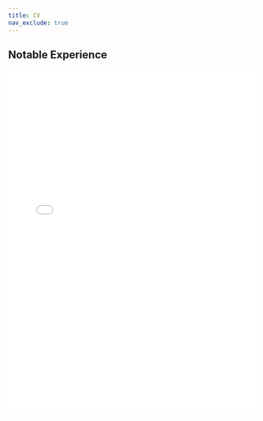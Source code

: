```yaml
---
title: CV
nav_exclude: true
---
```


## Notable Experience

<iframe name="myiFrame" src="/assets/page/timeline.html" allowfullscreen="true" frameborder="0" id="iFrameResizer0" scrolling="yes" style="min-height: 227px; width: 100%; overflow: hidden; height: 700px"></iframe>

